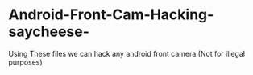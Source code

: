 # Android-Front-Cam-Hacking-saycheese-
Using These files we can hack any android front camera (Not for illegal purposes) 
